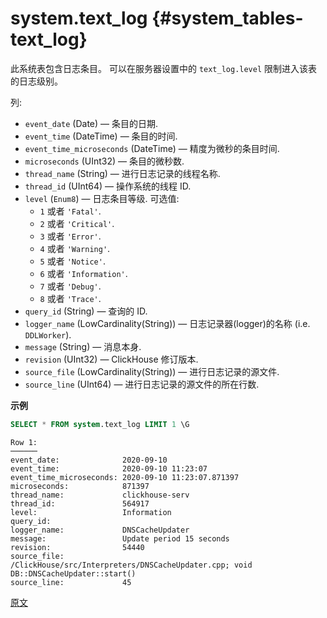 # system.text_log {#system_tables-text_log}

此系统表包含日志条目。 可以在服务器设置中的 `text_log.level` 限制进入该表的日志级别。

列:

-   `event_date` (Date) — 条目的日期.
-   `event_time` (DateTime) — 条目的时间.
-   `event_time_microseconds` (DateTime) — 精度为微秒的条目时间.
-   `microseconds` (UInt32) — 条目的微秒数.
-   `thread_name` (String) — 进行日志记录的线程名称.
-   `thread_id` (UInt64) — 操作系统的线程 ID.
-   `level` (`Enum8`) — 日志条目等级. 可选值:
    -   `1` 或者 `'Fatal'`.
    -   `2` 或者 `'Critical'`.
    -   `3` 或者 `'Error'`.
    -   `4` 或者 `'Warning'`.
    -   `5` 或者 `'Notice'`.
    -   `6` 或者 `'Information'`.
    -   `7` 或者 `'Debug'`.
    -   `8` 或者 `'Trace'`.
-   `query_id` (String) — 查询的 ID.
-   `logger_name` (LowCardinality(String)) — 日志记录器(logger)的名称 (i.e. `DDLWorker`).
-   `message` (String) — 消息本身.
-   `revision` (UInt32) — ClickHouse 修订版本.
-   `source_file` (LowCardinality(String)) — 进行日志记录的源文件.
-   `source_line` (UInt64) — 进行日志记录的源文件的所在行数.

**示例**

``` sql
SELECT * FROM system.text_log LIMIT 1 \G
```

``` text
Row 1:
──────
event_date:              2020-09-10
event_time:              2020-09-10 11:23:07
event_time_microseconds: 2020-09-10 11:23:07.871397
microseconds:            871397
thread_name:             clickhouse-serv
thread_id:               564917
level:                   Information
query_id:
logger_name:             DNSCacheUpdater
message:                 Update period 15 seconds
revision:                54440
source_file:             /ClickHouse/src/Interpreters/DNSCacheUpdater.cpp; void DB::DNSCacheUpdater::start()
source_line:             45
```

 [原文](https://clickhouse.com/docs/zh/operations/system-tables/text_log) <!--hide-->
